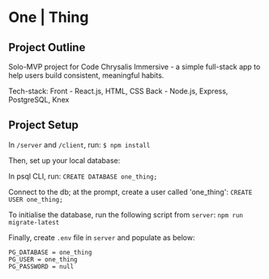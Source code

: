 # One | Thing

## Project Outline

Solo-MVP project for Code Chrysalis Immersive - a simple full-stack app to help users build consistent, meaningful habits.

Tech-stack:
Front - React.js, HTML, CSS
Back - Node.js, Express, PostgreSQL, Knex

## Project Setup

In `/server` and `/client`, run:
`$ npm install`

Then, set up your local database:

In psql CLI, run:
`CREATE DATABASE one_thing;`

Connect to the db; at the prompt, create a user called 'one_thing':
`CREATE USER one_thing;`

To initialise the database, run the following script from `server`:
`npm run migrate-latest`

Finally, create `.env` file in `server` and populate as below:

```
PG_DATABASE = one_thing
PG_USER = one_thing
PG_PASSWORD = null
```

